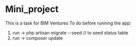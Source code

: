# Mini_project
 
This is a task for BIM Ventures
To do before running the app:
1) run -> php artisan migrate --seed           // to seed status table
2) run -> composer update

